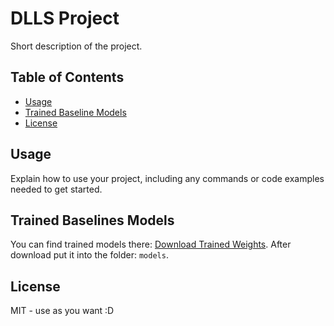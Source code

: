 # DLLS Project

Short description of the project.

## Table of Contents

- [Usage](#usage)
- [Trained Baseline Models](#trained-baselines-models)
- [License](#license)

## Usage

Explain how to use your project, including any commands or code examples needed to get started.

## Trained Baselines Models

You can find trained models there: [Download Trained Weights](https://drive.google.com/drive/folders/1lDS-3logvzyqM4k6VhqF8HSPVbsfvCJD?usp=sharing).
After download put it into the folder: `models`.

## License

MIT - use as you want :D
